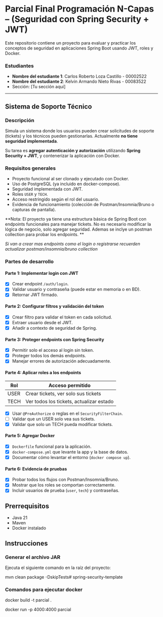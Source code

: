 # Parcial Final Programación N-Capas – (Seguridad con Spring Security + JWT)

Este repositorio contiene un proyecto para evaluar y practicar los conceptos de seguridad en aplicaciones Spring Boot usando JWT, roles y Docker.

### Estudiantes
- **Nombre del estudiante 1**: Carlos Roberto Loza Castillo - 00002522
- **Nombre del estudiante 2**: Kelvin Armando Nieto Rivas - 00083522
- Sección: [Tu sección aquí]
---

## Sistema de Soporte Técnico

### Descripción
Simula un sistema donde los usuarios pueden crear solicitudes de soporte (tickets) y los técnicos pueden gestionarlas. Actualmente **no tiene seguridad implementada**.

Su tarea es **agregar autenticación y autorización** utilizando **Spring Security + JWT**, y contenerizar la aplicación con Docker.

### Requisitos generales

- Proyecto funcional al ser clonado y ejecutado con Docker.
- Uso de PostgreSQL (ya incluido en docker-compose).
- Seguridad implementada con JWT.
- Roles `USER` y `TECH`.
- Acceso restringido según el rol del usuario.
- Evidencia de funcionamiento (colección de Postman/Insomnia/Bruno o capturas de pantalla).

**Nota: El proyecto ya tiene una estructura básica de Spring Boot con endpoints funcionales para manejar tickets. No es necesario modificar la lógica de negocio, solo agregar seguridad. Ademas se inclye un postman collection para probar los endpoints. **

_Si van a crear mas endpoints como el login o registrarse recuerden actualizar postman/insomnia/bruno collection_

### Partes de desarrollo

#### Parte 1: Implementar login con JWT
- [x] Crear endpoint `/auth/login`.
- [x] Validar usuario y contraseña (puede estar en memoria o en BD).
- [x] Retornar JWT firmado.

#### Parte 2: Configurar filtros y validación del token
- [x] Crear filtro para validar el token en cada solicitud.
- [x] Extraer usuario desde el JWT.
- [x] Añadir a contexto de seguridad de Spring.

#### Parte 3: Proteger endpoints con Spring Security
- [x] Permitir solo el acceso al login sin token.
- [x] Proteger todos los demás endpoints.
- [x] Manejar errores de autorización adecuadamente.

#### Parte 4: Aplicar roles a los endpoints

| Rol   | Acceso permitido                                 |
|--------|--------------------------------------------------|
| USER  | Crear tickets, ver solo sus tickets              |
| TECH  | Ver todos los tickets, actualizar estado         |

- [x] Usar `@PreAuthorize` o reglas en el `SecurityFilterChain`.
- [ ] Validar que un USER solo vea sus tickets.
- [x] Validar que solo un TECH pueda modificar tickets.

#### Parte 5: Agregar Docker
- [x] `Dockerfile` funcional para la aplicación.
- [x] `docker-compose.yml` que levante la app y la base de datos.
- [x] Documentar cómo levantar el entorno (`docker compose up`).

#### Parte 6: Evidencia de pruebas
- [x] Probar todos los flujos con Postman/Insomnia/Bruno.
- [x] Mostrar que los roles se comportan correctamente.
- [x] Incluir usuarios de prueba (`user`, `tech`) y contraseñas.

## Prerrequisitos
- Java 21
- Maven
- Docker instalado

## Instrucciones

### Generar el archivo JAR
Ejecuta el siguiente comando en la raíz del proyecto:

mvn clean package -DskipTests# spring-security-template

### Comandos para ejecutar docker

docker build -t parcial .

docker run -p 4000:4000 parcial
